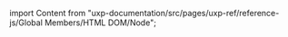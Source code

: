 
import Content from "uxp-documentation/src/pages/uxp-ref/reference-js/Global Members/HTML DOM/Node";

<Content query="product=xd"/>
